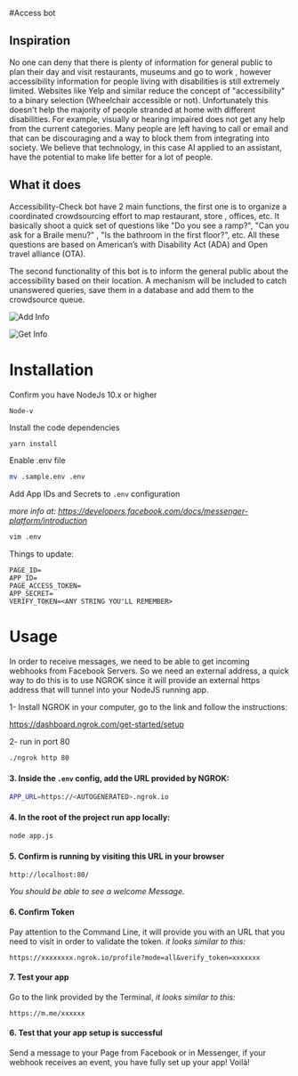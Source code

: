 
#Access bot

## Inspiration
No one can deny that there is plenty of information for general public to plan their day and visit restaurants, museums and go to work , however accessibility information for people living with disabilities is still extremely limited.  Websites like Yelp and similar reduce the concept of "accessibility" to a binary selection (Wheelchair accessible or not).  Unfortunately this doesn't help the majority of people stranded at home with different disabilities. For example, visually or hearing impaired does not get any help from the current categories.  Many people are left having to call or email and that can be discouraging and a way to block them from integrating into society. We believe that technology, in this case AI applied to an assistant,  have the potential to make life better for a lot of people.

## What it does
Accessibility-Check bot have 2 main functions, the first one is to organize a coordinated crowdsourcing effort to map restaurant, store , offices, etc.  It basically shoot  a quick set of questions like "Do you see a ramp?", "Can you ask for a Braile menu?" , "Is the bathroom in the first floor?", etc.  All these questions are based on American’s with Disability Act (ADA) and Open travel alliance (OTA).  

The second functionality of this bot is to inform the general public about the accessibility based on their location. A mechanism will be included to catch unanswered queries, save them in a database and add them to the crowdsource queue.



![Add Info](https://user-images.githubusercontent.com/6516814/83339081-fea49780-a27e-11ea-8b7e-cd6917bf35ce.jpg)

![Get Info](https://user-images.githubusercontent.com/6516814/83339102-33185380-a27f-11ea-8403-c7600cf544b7.jpg)

# Installation

Confirm you have NodeJs 10.x or higher

```bash
Node-v
```

Install the code dependencies

```
yarn install
```

Enable .env file

```bash
mv .sample.env .env
```

Add App IDs and Secrets to `.env` configuration

_more info at: https://developers.facebook.com/docs/messenger-platform/introduction_

```bash
vim .env
```

Things to update:

```
PAGE_ID=
APP_ID=
PAGE_ACCESS_TOKEN=
APP_SECRET=
VERIFY_TOKEN=<ANY STRING YOU'LL REMEMBER>
```


# Usage

In order to receive messages, we need to be able to get incoming webhooks from Facebook Servers. So we need an external address, a quick way to do this is to use NGROK since it will provide an external https address that will tunnel into your NodeJS running app.

1- Install NGROK in your computer, go to the link and follow the instructions:

https://dashboard.ngrok.com/get-started/setup

2- run in port 80

```bash
./ngrok http 80
```


#### 3. Inside the `.env` config, add the URL provided by NGROK:

```bash
APP_URL=https://<AUTOGENERATED>.ngrok.io
```


#### 4. In the root of the project run app locally:

```bash
node app.js
```
 
 #### 5. Confirm is running by visiting this URL in your browser

`http://localhost:80/`

_You should be able to see a welcome Message._


#### 6. Confirm Token
Pay attention to the Command Line, it will provide you with an URL that you need to visit in order to validate the token.  _it looks similar to this:_

`https://xxxxxxxx.ngrok.io/profile?mode=all&verify_token=xxxxxxx`


#### 7. Test your app 
Go to the link provided by the Terminal, _it looks similar to this:_

`https://m.me/xxxxxx`

#### 6. Test that your app setup is successful

  Send a message to your Page from Facebook or in Messenger, if your webhook receives an event, you have fully set up your app! Voilà!








